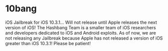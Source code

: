 # 10bang
iOS Jailbreak for iOS 10.3.1... Will not release until Apple releases the next version of iOS!
The Hashbang Team is a smaller team of iOS researchers and developers dedicated to iOS and Android exploits. As of now, we are not releasing any Jailbreak because Apple has not released a version of iOS greater than iOS 10.3.1! Please be patient!
